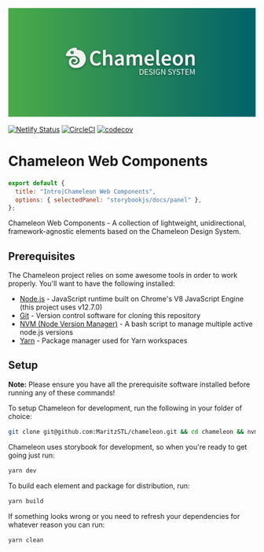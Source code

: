 <div align="center">
  <img src="https://raw.githubusercontent.com/MaritzSTL/chameleon/master/docs/assets/chameleon.jpg" />
</div>

[![Netlify Status](https://api.netlify.com/api/v1/badges/1dec763c-8977-46bc-b008-140b158960f6/deploy-status)](https://app.netlify.com/sites/chameleon-design-system/deploys)
[![CircleCI](https://circleci.com/gh/MaritzSTL/chameleon/tree/master.svg?style=svg)](https://circleci.com/gh/MaritzSTL/chameleon/tree/master)
[![codecov](https://codecov.io/gh/MaritzSTL/chameleon/branch/master/graph/badge.svg)](https://codecov.io/gh/MaritzSTL/chameleon)

# Chameleon Web Components

```js script
export default {
  title: "Intro|Chameleon Web Components",
  options: { selectedPanel: "storybookjs/docs/panel" },
};
```

Chameleon Web Components - A collection of lightweight, unidirectional, framework-agnostic elements based on the Chameleon Design System.

## Prerequisites

The Chameleon project relies on some awesome tools in order to work properly. You'll want to have the following installed:

- [Node.js](https://nodejs.org) - JavaScript runtime built on Chrome's V8 JavaScript Engine (this project uses v12.7.0)
- [Git](https://git-scm.com/downloads) - Version control software for cloning this repository
- [NVM (Node Version Manager)](https://github.com/nvm-sh/nvm) - A bash script to manage multiple active node.js versions
- [Yarn](https://yarnpkg.com/lang/en/) - Package manager used for Yarn workspaces

## Setup

**Note:** Please ensure you have all the prerequisite software installed before running any of these commands!

To setup Chameleon for development, run the following in your folder of choice:

```bash
git clone git@github.com:MaritzSTL/chameleon.git && cd chameleon && nvm use && yarn setup
```

Chameleon uses storybook for development, so when you're ready to get going just run:

```bash
yarn dev
```

To build each element and package for distribution, run:

```bash
yarn build
```

If something looks wrong or you need to refresh your dependencies for whatever reason you can run:

```bash
yarn clean
```
